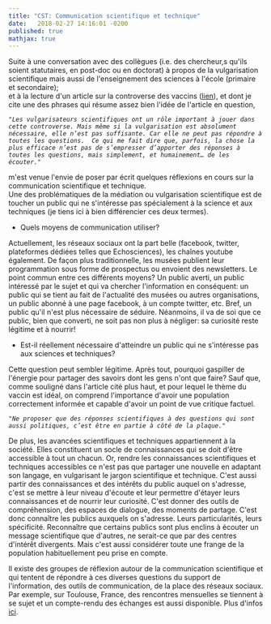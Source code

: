```yaml
---
title: "CST: Communication scientifique et technique"
date:   2018-02-27 14:16:01 -0200
published: true
mathjax: true
---
```


Suite à une conversation avec des collègues (i.e. des chercheur,s qu'ils soient statutaires, en post-doc ou en doctorat) à propos de la vulgarisation scientifique mais aussi de l'enseignement des sciences à l'école (primaire et secondaire); <br>
et à la lecture d'un article sur la controverse des vaccins ([lien](https://troisiemebaobab.com/vaccins-la-controverse-vue-depuis-mon-fil-dactualit%C3%A9-facebook-5ea84fd7871a)), et dont je cite une des phrases qui résume assez bien l'idée de l'article en question,

  *`"Les vulgarisateurs scientifiques ont un rôle important à jouer dans cette controverse. Mais même si la vulgarisation est absolument nécessaire, elle n’est pas suffisante. Car elle ne peut pas répondre à toutes les questions. 
    Ce qui me fait dire que, parfois, la chose la plus efficace n’est pas de s’empresser d’apporter des réponses à toutes les questions, mais simplement, et humainement… de les écouter."`*
    
m'est venue l'envie de poser par écrit quelques réflexions en cours sur la communication scientifique et technique.    
Une des problématiques de la médiation ou vulgarisation scientifique est de toucher un public qui ne s'intéresse pas spécialement à la science et aux techniques (je tiens ici à bien différencier ces deux termes). 

* Quels moyens de communication utiliser? 

Actuellement, les réseaux sociaux ont la part belle (facebook, twitter, plateformes dédiées telles que Echosciences), les chaînes youtube également. De façon plus traditionnelle, les musées publient leur programmation sous forme de prospectus ou envoient des newsletters. 
Le point commun entre ces différents moyens? Un public averti, un public intéressé par le sujet et qui va chercher l'information en conséquent: un public qui se tient au fait de l'actualité des musées ou autres organisations, un public abonné à une page facebook, à un compte twitter, etc. Bref, un public qu'il n'est plus nécessaire de séduire. Néanmoins, il va de soi que ce public, bien que converti, ne soit pas non plus à négliger: sa curiosité reste légitime et à nourrir!

* Est-il réellement nécessaire d'atteindre un public qui ne s'intéresse pas aux sciences et techniques?

Cette question peut sembler légitime. Après tout, pourquoi gaspiller de l'énergie pour partager des savoirs dont les gens n'ont que faire?
Sauf que, comme souligné dans l'article cité plus haut, et pour lequel le thème du vaccin est idéal, on comprend l'importance d'avoir une population correctement informée et capable d'avoir un point de vue critique factuel. 

*`"Ne proposer que des réponses scientifiques à des questions qui sont aussi politiques, c’est être en partie à côté de la plaque."`*
        
De plus, les avancées scientifiques et techniques appartiennent à la société. Elles constituent un socle de connaissances qui se doit d'être accessible à tout un chacun. 
Or, rendre les connaissances scientifiques et techniques accessibles ce n'est pas que partager une nouvelle en adaptant son langage, en vulgarisant le jargon scientifique et technique. C'est aussi partir des connaissances et des intérêts du public auquel on s'adresse, c'est se mettre à leur niveau d'écoute et leur permettre d'étayer leurs connaissances et de nourrir leur curiosité. C'est donner des outils de compréhension, des espaces de dialogue, des moments de partage. C'est donc connaître les publics auxquels on s'adresse. Leurs particularités, leurs spécificité. Reconnaître que certains publics sont plus enclins à écouter un message scientifique que d'autres, ne serait-ce que par des centres d'intérêt divergents. Mais c'est aussi considérer toute une frange de la population habituellement peu prise en compte. 

Il existe des groupes de réflexion autour de la communication scientifique et qui tentent de répondre à ces diverses questions du support de l'information, des outils de communication, de la place des réseaux sociaux. Par exemple, sur Toulouse, France, des rencontres mensuelles se tiennent à se sujet et un compte-rendu des échanges est aussi disponible. Plus d'infos [ici](https://www.echosciences-sud.fr/communautes/les-brasseurs-de-sciences).
